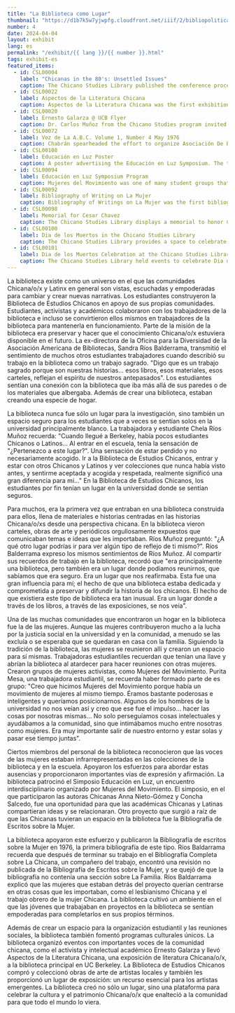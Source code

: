 ```yaml
---
title: "La Biblioteca como Lugar"
thumbnail: "https://d1b7k5w7yjwpfg.cloudfront.net/iiif/2/bibliopolitica_CSL00108_CSL00108_001/1279,3820,8236,8120/full/0/default.jpg"
number: 4
date: 2024-04-04
layout: exhibit
lang: es
permalink: "/exhibit/{{ lang }}/{{ number }}.html"
tags: exhibit-es
featured_items:
  - id: CSL00004
    label: "Chicanas in the 80's: Unsettled Issues"
    caption: The Chicano Studies Library published the conference proceedings from a symposium organized by a group of Chicana scholars at UC Berkeley 
  - id: CSL00022
    label: Aspectos de la Literatura Chicana
    caption: Aspectos de la Literatura Chicana was the first exhibition of Chicanx literature in UC Berklely’s Doe Library, coordinated by Chicano Studies Library staff.
  - id: CSL00020
    label: Ernesto Galarza @ UCB Flyer
    caption: Dr. Carlos Muñoz from the Chicano Studies program invited activist Ernesto Galarza to speak with the community at UC Berkeley. The cover of Galarza’s book, Barrio Boy is featured on the poster.
  - id: CSL00072
    label: Voz de La A.B.C. Volume 1, Number 4 May 1976
    caption: Chabrán spearheaded the effort to organize Asociación De Bibliotecas Chicanas (ABC) to bring together library workers interested in growing Chicanx collections. The group met regularly until 1978. The ABC newsletter was published and distributed by the Chicano Studies Library.
  - id: CSL00108
    label: Educación en Luz Poster
    caption: A poster advertising the Educación en Luz Symposium. The telephone number listed belonged to the Chicano Studies Library. 
  - id: CSL00094
    label: Educación en Luz Symposium Program
    caption: Mujeres del Movimiento was one of many student groups that formed through their connection to the Chicano Studies Library. Mujeres del Movimiento was an all women group, who did important work in the community and sought to create spaces for Latinx women on campus. They organized the Educación en Luz Symposium to create a platform for Latina scholars to share their work and connect. 
  - id: CSL00092
    label: Bibliography of Writing on La Mujer
    caption: Bibliography of Writings on La Mujer was the first bibliography on the Chicana experience in the United States. It was compiled by student workers in the library using the Chicano Studies Library’s collections.
  - id: CSL00098
    label: Memorial for Cesar Chavez
    caption: The Chicano Studies Library displays a memorial to honor Cesar Chavez at the time of his passing in 1993
  - id: CSL00100
    label: Dia de los Muertos in the Chicano Studies Library
    caption: The Chicano Studies Library provides a space to celebrate Dia de los Muertos on campus.
  - id: CSL00101
    label: Dia de los Muertos Celebration at the Chicano Studies Library
    caption: The Chicano Studies Library held events to celebrate Dia de los Muertos on campus. Professor Larry Trujillo is among the crowd.
---
```


La biblioteca existe como un universo en el que las comunidades Chicana/o/x y Latinx en general son vistas, escuchadas y empoderadas para cambiar y crear nuevas narrativas.  Los estudiantes construyeron la Biblioteca de Estudios Chicanos en apoyo de sus propias comunidades. Estudiantes, activistas y académicos colaboraron con los trabajadores de la biblioteca e incluso se convirtieron ellos mismos en trabajadores de la biblioteca para mantenerla en funcionamiento. Parte de la misión de la biblioteca era preservar y hacer que el conocimiento Chicana/o/x estuviera disponible en el futuro. La ex-directora de la Oficina para la Diversidad de la Asociación Americana de Bibliotecas, Sandra Ríos Balderrama, transmitió el sentimiento de muchos otros estudiantes trabajadores cuando describió su trabajo en la biblioteca como un trabajo sagrado. "Digo que es un trabajo sagrado porque son nuestras historias... esos libros, esos materiales, esos carteles, reflejan el espíritu de nuestros antepasados". Los estudiantes sentían una conexión con la biblioteca que iba más allá de sus paredes o de los materiales que albergaba. Además de crear una biblioteca, estaban creando una especie de hogar. 

La biblioteca nunca fue sólo un lugar para la investigación, sino también un espacio seguro para los estudiantes que a veces se sentían solos en la universidad principalmente blanco. La trabajadora y estudiante Chela Ríos Muñoz recuerda: "Cuando llegué a Berkeley, había pocos estudiantes Chicanos o Latinos... Al entrar en el escuela, tenía la sensación de "¿Pertenezco a este lugar?". Una sensación de estar perdido y no necesariamente acogido. Ir a la Biblioteca de Estudios Chicanos, entrar y estar con otros Chicanos y Latinos y ver colecciones que nunca había visto antes, y sentirme aceptada y acogida y respetada, realmente significó una gran diferencia para mí..." En la Biblioteca de Estudios Chicanos, los estudiantes por fin tenían un lugar en la universidad donde se sentían seguros.  

Para muchos, era la primera vez que entraban en una biblioteca construida para ellos, llena de materiales e historias centradas en las historias Chicana/o/xs desde una perspectiva chicana. En la biblioteca vieron carteles, obras de arte y periódicos orgullosamente expuestos que comunicaban temas e ideas que les importaban. Ríos Muñoz preguntó: "¿A qué otro lugar podrías ir para ver algún tipo de reflejo de ti mismo?". Ríos Balderrama expreso los mismos sentimientos de Ríos Muñoz. Al compartir sus recuerdos de trabajo en la biblioteca, recordó que "era principalmente una biblioteca, pero también era un lugar donde podíamos reunirnos, que sabíamos que era seguro. Era un lugar que nos reafirmaba. Esta fue una gran influencia para mí; el hecho de que una biblioteca estaba dedicada y comprometida a preservar y difundir la historia de los chicanos. El hecho de que existiera este tipo de biblioteca era tan inusual. Era un lugar donde a través de los libros, a través de las exposiciones, se nos veía".

Una de las muchas comunidades que encontraron un hogar en la biblioteca fue la de las mujeres. Aunque las mujeres contribuyeron mucho a la lucha por la justicia social en la universidad y en la comunidad, a menudo se las excluía o se esperaba que se quedaran en casa con la familia. Siguiendo la tradición de la biblioteca, las mujeres se reunieron allí y crearon un espacio para sí mismas. Trabajadoras estudiantiles recuerdan que tenían una llave y abrían la biblioteca al atardecer para hacer reuniones con otras mujeres. Crearon grupos de mujeres activistas, como Mujeres del Movimiento.  Purita Mesa, una trabajadora estudiantil, se recuerda haber formado parte de es grupo: "Creo que hicimos Mujeres del Movimiento porque había un movimiento de mujeres al mismo tiempo. Éramos bastante poderosas e inteligentes y queríamos posicionarnos. Algunos de los hombres de la universidad no nos veían así y creo que ese fue el impulso... hacer las cosas por nosotras mismas... No solo perseguíamos cosas intelectuales y ayudábamos a la comunidad, sino que intimábamos mucho entre nosotras como mujeres. Era muy importante salir de nuestro entorno y estar solas y pasar ese tiempo juntas". 

Ciertos miembros del personal de la biblioteca reconocieron que las voces de las mujeres estaban infrarrepresentadas en las colecciones de la biblioteca y en la escuela. Apoyaron los esfuerzos para abordar estas ausencias y proporcionaron importantes vías de expresión y afirmación. La biblioteca patrocinó el Simposio Educación en Luz, un encuentro interdisciplinario organizado por Mujeres del Movimiento. El simposio, en el que participaron las autoras Chicanas Anna Nieto-Gómez y Concha Salcedo, fue una oportunidad para que las académicas Chicanas y Latinas compartieran ideas y se relacionaran. Otro proyecto que surgió a raíz de que las Chicanas tuvieran un espacio en la biblioteca fue la Bibliografía de Escritos sobre la Mujer. 

La biblioteca apoyaron este esfuerzo y publicaron la Bibliografía de escritos sobre la Mujer en 1976, la primera bibliografía de este tipo. Ríos Baldarrama recuerda que después de terminar su trabajo en el Bibliografía Completa sobre La Chicana, un compañero del trabajo, encontró una revisión no publicada de la Bibliografía de Escritos sobre la Mujer, y se quejó de que la bibliografía no contenía una sección sobre La Familia. Ríos Baldarrama explicó que las mujeres que estaban detrás del proyecto querían centrarse en otras cosas que les importaban, como el lesbianismo Chicana y el trabajo obrero de la mujer Chicana.  La biblioteca cultivó un ambiente en el que las jóvenes que trabajaban en proyectos en la biblioteca se sentían empoderadas para completarlos en sus propios términos.

Además de crear un espacio para la organización estudiantil y las reuniones sociales, la biblioteca también fomentó programas culturales únicos. La biblioteca organizó eventos con importantes voces de la comunidad chicana, como el activista y intelectual académico Ernesto Galarza y llevó Aspectos de la Literatura Chicana, una exposición de literatura Chicana/o/x, a la biblioteca principal en UC Berkeley. La Biblioteca de Estudios Chicanos compró y coleccionó obras de arte de artistas locales y también les proporcionó un lugar de exposición: un recurso esencial para los artistas emergentes.  La biblioteca creó no sólo un lugar, sino una plataforma para celebrar la cultura y el patrimonio Chicana/o/x que enalteció a la comunidad para que todo el mundo lo viera.

